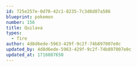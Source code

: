 ```yaml
---
id: 725e257e-0d70-42c1-8235-7c3d8d87a586
blueprint: pokemon
number: 156
title: Quilava
types:
  - fire
author: 4d8d6ede-5963-429f-9c2f-74b897007e0c
updated_by: 4d8d6ede-5963-429f-9c2f-74b897007e0c
updated_at: 1716087650
---
```

